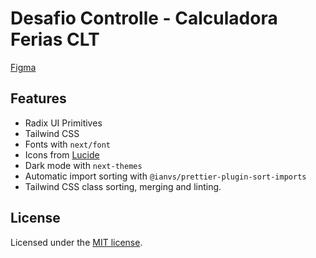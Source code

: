 # Desafio Controlle - Calculadora Ferias CLT

[Figma](https://www.figma.com/file/kUkHTTNBCCHoFtDCPBtyKT/Test-Developer?type=design&node-id=0-1&t=2Bm1xk8fkkj0BmPu-0)

## Features

- Radix UI Primitives
- Tailwind CSS
- Fonts with `next/font`
- Icons from [Lucide](https://lucide.dev)
- Dark mode with `next-themes`
- Automatic import sorting with `@ianvs/prettier-plugin-sort-imports`
- Tailwind CSS class sorting, merging and linting.

## License

Licensed under the [MIT license](https://github.com/shadcn/ui/blob/main/LICENSE.md).
